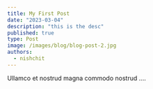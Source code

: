 ```yaml
---
title: My First Post
date: "2023-03-04"
description: "this is the desc"
published: true
type: Post
image: /images/blog/blog-post-2.jpg
authors:
  - nishchit
---
```


Ullamco et nostrud magna commodo nostrud ....